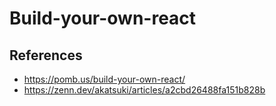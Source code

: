 # Build-your-own-react

## References
- https://pomb.us/build-your-own-react/
- https://zenn.dev/akatsuki/articles/a2cbd26488fa151b828b